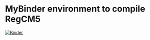 # MyBinder environment to compile RegCM5

[![Binder](https://mybinder.org/badge_logo.svg)](https://mybinder.org/v2/gh/jesusff/binder-regcm5/main?urlpath=git-pull%3Frepo%3Dhttps%253A%252F%252Fgithub.com%252FICTP%252FRegCM%26urlpath%3Dlab%252Ftree%252FRegCM%252F%26branch%3DVersion5)
